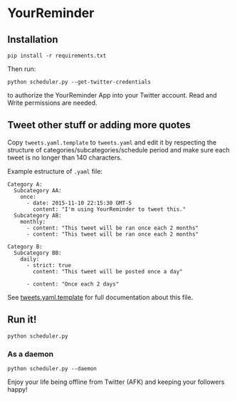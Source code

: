 YourReminder
============


## Installation

```
pip install -r requirements.txt
```

Then run:

```
python scheduler.py --get-twitter-credentials
```

to authorize the YourReminder App into your Twitter account. Read and
Write permissions are needed.

## Tweet other stuff or adding more quotes

Copy `tweets.yaml.template` to `tweets.yaml` and edit it by respecting
the structure of categories/subcategories/schedule period and make
sure each tweet is no longer than 140 characters.

Example estructure of `.yaml` file:
```
Category A:
  Subcategory AA:
    once:
      - date: 2015-11-10 22:15:30 GMT-5
        content: "I'm using YourReminder to tweet this."
  Subcategory AB:
    monthly:
      - content: "This tweet will be ran once each 2 months"
      - content: "This tweet will be ran once each 2 months"

Category B:
  Subcategory BB:
    daily:
      - strict: true
        content: "This tweet will be posted once a day"

      - content: "Once each 2 days"
```

See
[tweets.yaml.template](https://github.com/humitos/your-reminder/blob/master/tweets.yaml.template)
for full documentation about this file.

## Run it!

```
python scheduler.py
```

### As a daemon

```
python scheduler.py --daemon
```

Enjoy your life being offline from Twitter (AFK) and keeping your
followers happy!

